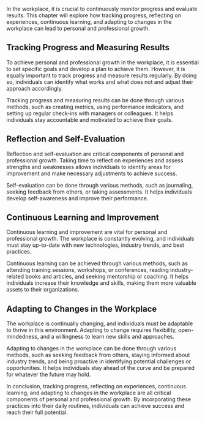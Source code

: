 
In the workplace, it is crucial to continuously monitor progress and evaluate results. This chapter will explore how tracking progress, reflecting on experiences, continuous learning, and adapting to changes in the workplace can lead to personal and professional growth.

Tracking Progress and Measuring Results
---------------------------------------

To achieve personal and professional growth in the workplace, it is essential to set specific goals and develop a plan to achieve them. However, it is equally important to track progress and measure results regularly. By doing so, individuals can identify what works and what does not and adjust their approach accordingly.

Tracking progress and measuring results can be done through various methods, such as creating metrics, using performance indicators, and setting up regular check-ins with managers or colleagues. It helps individuals stay accountable and motivated to achieve their goals.

Reflection and Self-Evaluation
------------------------------

Reflection and self-evaluation are critical components of personal and professional growth. Taking time to reflect on experiences and assess strengths and weaknesses allows individuals to identify areas for improvement and make necessary adjustments to achieve success.

Self-evaluation can be done through various methods, such as journaling, seeking feedback from others, or taking assessments. It helps individuals develop self-awareness and improve their performance.

Continuous Learning and Improvement
-----------------------------------

Continuous learning and improvement are vital for personal and professional growth. The workplace is constantly evolving, and individuals must stay up-to-date with new technologies, industry trends, and best practices.

Continuous learning can be achieved through various methods, such as attending training sessions, workshops, or conferences, reading industry-related books and articles, and seeking mentorship or coaching. It helps individuals increase their knowledge and skills, making them more valuable assets to their organizations.

Adapting to Changes in the Workplace
------------------------------------

The workplace is continually changing, and individuals must be adaptable to thrive in this environment. Adapting to change requires flexibility, open-mindedness, and a willingness to learn new skills and approaches.

Adapting to changes in the workplace can be done through various methods, such as seeking feedback from others, staying informed about industry trends, and being proactive in identifying potential challenges or opportunities. It helps individuals stay ahead of the curve and be prepared for whatever the future may hold.

In conclusion, tracking progress, reflecting on experiences, continuous learning, and adapting to changes in the workplace are all critical components of personal and professional growth. By incorporating these practices into their daily routines, individuals can achieve success and reach their full potential.
